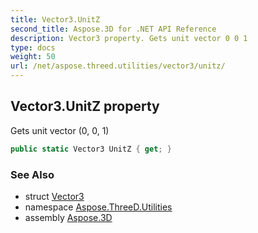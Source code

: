 ```yaml
---
title: Vector3.UnitZ
second_title: Aspose.3D for .NET API Reference
description: Vector3 property. Gets unit vector 0 0 1
type: docs
weight: 50
url: /net/aspose.threed.utilities/vector3/unitz/
---
```

## Vector3.UnitZ property

Gets unit vector (0, 0, 1)

```csharp
public static Vector3 UnitZ { get; }
```

### See Also

* struct [Vector3](../)
* namespace [Aspose.ThreeD.Utilities](../../vector3/)
* assembly [Aspose.3D](../../../)


